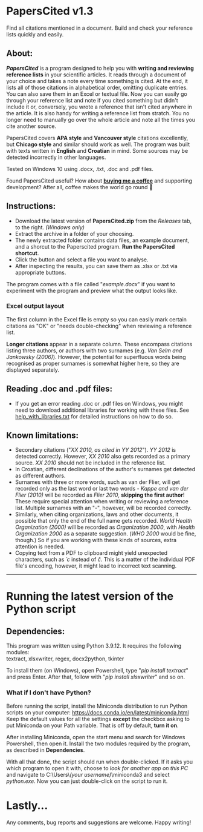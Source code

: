 # PapersCited v1.3 
Find all citations mentioned in a document. Build and check your reference lists quickly and easily.  

## About:
***PapersCited*** is a program designed to help you with **writing and reviewing reference lists** in your scientific articles. It reads through a document of your choice and takes a note every time something is cited. At the end, it lists all of those citations in alphabetical order, omitting duplicate entries. You can also save them in an Excel or textual file.
Now you can easily go through your reference list and note if you cited something but didn't include it or, conversely, you wrote a reference that isn't cited anywhere in the article. It is also handy for writing a reference list from stratch. You no longer need to manually go over the whole article and note all the times you cite another source.  

 PapersCited covers **APA style** and **Vancouver style** citations excellently, but **Chicago style** and similar should work as well. The program was built with texts written in **English** and **Croatian** in mind. Some sources may be detected incorrectly in other languages.

Tested on Windows 10 using .docx, .txt, .doc and .pdf files. 

Found PapersCited useful? How about [**buying me a coffee**](https://www.buymeacoffee.com/mkranj61) and supporting development? After all, coffee makes the world go round :star_struck:

## Instructions:
- Download the latest version of **PapersCited.zip** from the *Releases* tab, to the right. *(Windows only)*
- Extract the archive in a folder of your choosing.
- The newly extracted folder contains data files, an example document, and a shorcut to the Paperscited program. **Run the PapersCited shortcut**.
- Click the button and select a file you want to analyse.
- After inspecting the results, you can save them as .xlsx or .txt via appropriate buttons.

The program comes with a file called "*example.docx*" if you want to experiment with the program and preview what the output looks like.

### Excel output layout
The first column in the Excel file is empty so you can easily mark certain citations as "OK" or "needs double-checking" when reviewing a reference list.

**Longer citations** appear in a separate column. These encompass citations listing three authors, or authors with two surnames (e.g. *Van Selm and Jankowsky (2006)*). However, the potential for superfluous words being recognised as proper surnames is somewhat higher here, so they are displayed separately.

## Reading .doc and .pdf files:
- If you get an error reading .doc or .pdf files on Windows, you might need to download additional libraries for working with these files. See [help_with_libraries.txt](https://github.com/Mkranj/PapersCited/blob/main/help_with_libraries.txt) for detailed instructions on how to do so. 

## Known limitations:
- Secondary citations ("*XX 2010, as cited in YY 2012*"). *YY 2012* is detected correctly. However, *XX 2010* also gets recorded as a primary source. *XX 2010* should not be included in the reference list.
- In Croatian, different declinations of the author's surnames get detected as different authors.
- Surnames with three or more words, such as van der Flier, will get recorded only as the last word or last two words - *Kappe and van der Flier (2010)* will be recorded as *Flier 2010*, **skipping the first author**! These require special attention when writing or reviewing a reference list. Multiple surnames with an "*-*", however, will be recorded correctly.
- Similarly, when citing organizations, laws and other documents, it possible that only the end of the full name gets recorded. *World Health Organization (2000)* will be recorded as *Organization 2000*, with *Health Organization 2000* as a separate suggestion. (*WHO 2000* would be fine, though.) So if you are working with these kinds of sources, extra attention is needed.
- Copying text from a PDF to clipboard might yield unexpected characters, such as *´c* instead of *č*. This is a matter of the individual PDF file's encoding, however, it might lead to incorrect text scanning. 

---
# Running the latest version of the Python script  
## Dependencies:  
This program was written using Python 3.9.12. It requires the following modules:  
textract, xlsxwriter, regex, docx2python, tkinter

To install them (on Windows), open Powershell, type "*pip install textract*" and press Enter. After that, follow with "*pip install xlsxwriter*" and so on.

### What if I don't have Python?  
Before running the script, install the Miniconda distribution to run Python scripts on your computer: 
https://docs.conda.io/en/latest/miniconda.html  
Keep the default values for all the settings **except** the checkbox asking to put Miniconda on your Path variable. That is off by default, **turn it on**.  

After installing Miniconda, open the start menu and search for Windows Powershell, then open it. Install the two modules required by the program, as described in **Dependencies**.

With all that done, the script should run when double-clicked. If it asks you which program to open it with, choose to *look for another app on this PC* and navigate to C:\Users\\*(your username)*\miniconda3 and select *python.exe*. Now you can just double-click on the script to run it.

# Lastly...  
Any comments, bug reports and suggestions are welcome. Happy writing!
